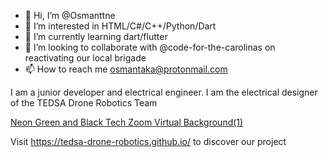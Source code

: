 - 👋 Hi, I’m @Osmanttne
- 👀 I’m interested in HTML/C#/C++/Python/Dart
- 🌱 I’m currently learning dart/flutter
- 💞️ I’m looking to collaborate with @code-for-the-carolinas on reactivating our local brigade 
- 📫 How to reach me osmantaka@protonmail.com

I am a junior developer and electrical engineer. I am the electrical designer of the TEDSA Drone Robotics Team


[Neon Green and Black Tech Zoom Virtual Background(1)](https://user-images.githubusercontent.com/85412764/184512075-49cffab5-65d7-454a-98b7-09c45ea0ab74.png)


Visit https://tedsa-drone-robotics.github.io/ to discover our project 
